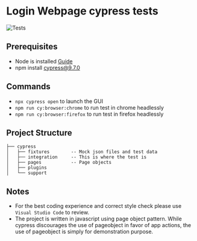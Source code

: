 # Login Webpage cypress tests
![Tests](https://github.com/ChiNguyen2022/AutomatedTests)

## Prerequisites
- Node is installed [Guide](https://nodejs.org/en/download/package-manager/)
- npm install cypress@9.7.0

## Commands
- `npx cypress open` to launch the GUI
- `npm run cy:browser:chrome` to run test in chrome headlessly
- `npm run cy:browser:firefox` to run test in firefox headlessly

## Project Structure

```
├── cypress
│   ├── fixtures        -- Mock json files and test data
│   ├── integration     -- This is where the test is
│   ├── pages           -- Page objects
│   ├── plugins
│   └── support
```
## Notes

- For the best coding experience and correct style check please use `Visual Studio Code` to review.
- The project is written in javascript using page object pattern. While cypress discourages the use of pageobject in favor of app actions, the use of pageobject is simply for demonstration purpose.

